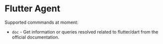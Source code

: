 # Flutter Agent

Supported commmands at moment:

- `doc` - Get information or queries resolved related to flutter/dart from the official documentation.
